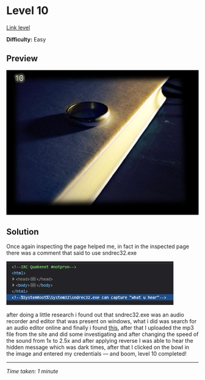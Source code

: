 # Level 10

[Link level](https://www.deathball.net/notpron/wrong/roawr.htm)

**Difficulty:** Easy

## Preview
![Level 10](../images/level10.png)

## Solution
Once again inspecting the page helped me, in fact in the inspected page there was a comment that said to use sndrec32.exe

![Level 10 inspected](../images/level10_inspected.png)

after doing a little research i found out that sndrec32.exe was an audio recorder and editor that was present on windows, what i did was search for an audio editor online and finally i found [this](https://audiomass.co/), after that I uploaded the mp3 file from the site and did some investigating and after changing the speed of the sound from 1x to 2.5x and after applying reverse I was able to hear the hidden message which was dark times, after that I clicked on the bowl in the image and entered my credentials — and boom, level 10 completed! 

---


_Time taken: 1 minute_
